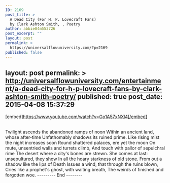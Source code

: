 ```yaml
---
ID: 2169
post_title: >
  A Dead City (For H. P. Lovecraft Fans)
  by Clark Ashton Smith, , Poetry
author: abbie04m553726
post_excerpt: ""
layout: post
permalink: >
  https://universalflowuniversity.com/?p=2169
published: false
---
```

layout: post
permalink: >
  http://universalflowuniversity.com/entertainment/a-dead-city-for-h-p-lovecraft-fans-by-clark-ashton-smith-poetry/
published: true
post_date: 2015-04-08 15:37:29
---
[embed]https://www.youtube.com/watch?v=Go1A57xNXl4[/embed]</br></br>
<p>Twilight ascends the abandoned ramps of noon
Within an ancient land, whose after-time
Unfathomably shadows its ruined prime.
Like rising mist the night increases soon
Round shattered palaces, ere yet the moon
On mute, unsentried walls and turrets climb,
And touch with pallor of sepulchral rime
The desert where a city's bones are strewn.
She comes at last: unsepultured, they show
In all the hoary starkness of old stone.
From out a shadow like the lips of Death
Issues a wind, that through the ruins blown,
Cries like a prophet's ghost, with waiting breath,
The weirds of finished and forgotten woe.
--------- End --------</p>